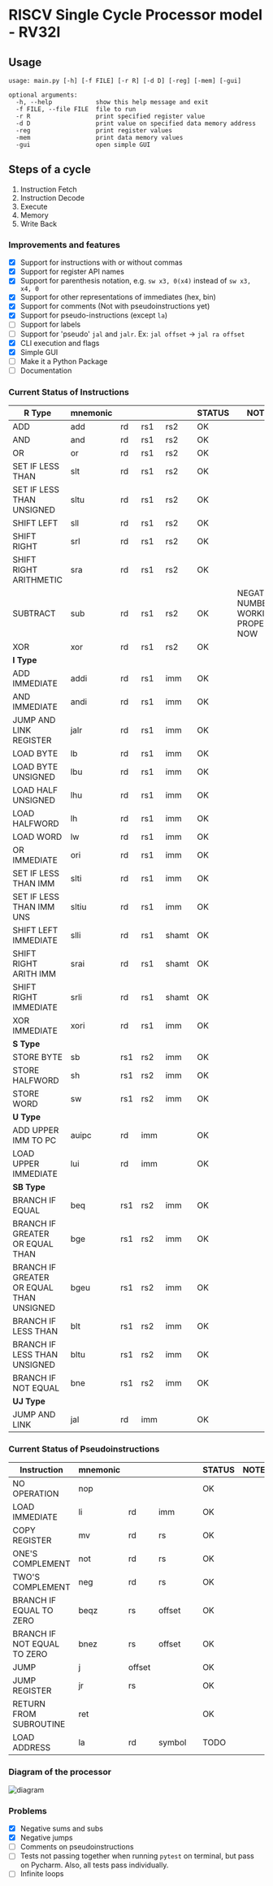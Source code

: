 # RISCV Single Cycle Processor model - RV32I

## Usage

```
usage: main.py [-h] [-f FILE] [-r R] [-d D] [-reg] [-mem] [-gui]

optional arguments:
  -h, --help            show this help message and exit
  -f FILE, --file FILE  file to run
  -r R                  print specified register value
  -d D                  print value on specified data memory address
  -reg                  print register values
  -mem                  print data memory values
  -gui                  open simple GUI
```

## Steps of a cycle

1. Instruction Fetch
2. Instruction Decode
3. Execute
4. Memory
5. Write Back

### Improvements and features

- [x] Support for instructions with or without commas
- [x] Support for register API names
- [x] Support for parenthesis notation, e.g. `sw x3, 0(x4)` instead of `sw x3, x4, 0`
- [x] Support for other representations of immediates (hex, bin)
- [x] Support for comments (Not with pseudoinstructions yet)
- [x] Support for pseudo-instructions (except `la`)
- [ ] Support for labels
- [ ] Support for 'pseudo' `jal` and `jalr`. Ex: `jal offset` -> `jal ra offset`
- [x] CLI execution and flags
- [x] Simple GUI
- [ ] Make it a Python Package
- [ ] Documentation

### Current Status of Instructions

| **R Type**                               | **mnemonic** |     |     |       | **STATUS** | **NOTE**                              |
|------------------------------------------|--------------|-----|-----|-------|------------|---------------------------------------|
| ADD                                      | add          | rd  | rs1 | rs2   | OK         |                                       |
| AND                                      | and          | rd  | rs1 | rs2   | OK         |                                       |
| OR                                       | or           | rd  | rs1 | rs2   | OK         |                                       |
| SET IF LESS THAN                         | slt          | rd  | rs1 | rs2   | OK         |                                       |
| SET IF LESS THAN UNSIGNED                | sltu         | rd  | rs1 | rs2   | OK         |                                       |
| SHIFT LEFT                               | sll          | rd  | rs1 | rs2   | OK         |                                       |
| SHIFT RIGHT                              | srl          | rd  | rs1 | rs2   | OK         |                                       |
| SHIFT RIGHT ARITHMETIC                   | sra          | rd  | rs1 | rs2   | OK         |                                       |
| SUBTRACT                                 | sub          | rd  | rs1 | rs2   | OK         | NEGATIVE NUMBERS WORKING PROPERLY NOW |
| XOR                                      | xor          | rd  | rs1 | rs2   | OK         |                                       |
| **I Type**                               |              |     |     |       |            |                                       |
| ADD IMMEDIATE                            | addi         | rd  | rs1 | imm   | OK         |                                       |
| AND IMMEDIATE                            | andi         | rd  | rs1 | imm   | OK         |                                       |
| JUMP AND LINK REGISTER                   | jalr         | rd  | rs1 | imm   | OK         |                                       |
| LOAD BYTE                                | lb           | rd  | rs1 | imm   | OK         |                                       |
| LOAD BYTE UNSIGNED                       | lbu          | rd  | rs1 | imm   | OK         |                                       |
| LOAD HALF UNSIGNED                       | lhu          | rd  | rs1 | imm   | OK         |                                       |
| LOAD HALFWORD                            | lh           | rd  | rs1 | imm   | OK         |                                       |
| LOAD WORD                                | lw           | rd  | rs1 | imm   | OK         |                                       |
| OR IMMEDIATE                             | ori          | rd  | rs1 | imm   | OK         |                                       |
| SET IF LESS THAN IMM                     | slti         | rd  | rs1 | imm   | OK         |                                       |
| SET IF LESS THAN IMM UNS                 | sltiu        | rd  | rs1 | imm   | OK         |                                       |
| SHIFT LEFT IMMEDIATE                     | slli         | rd  | rs1 | shamt | OK         |                                       |
| SHIFT RIGHT ARITH IMM                    | srai         | rd  | rs1 | shamt | OK         |                                       |
| SHIFT RIGHT IMMEDIATE                    | srli         | rd  | rs1 | shamt | OK         |                                       |
| XOR IMMEDIATE                            | xori         | rd  | rs1 | imm   | OK         |                                       |
| **S Type**                               |              |     |     |       |            |                                       |
| STORE BYTE                               | sb           | rs1 | rs2 | imm   | OK         |                                       |
| STORE HALFWORD                           | sh           | rs1 | rs2 | imm   | OK         |                                       |
| STORE WORD                               | sw           | rs1 | rs2 | imm   | OK         |                                       |
| **U Type**                               |              |     |     |       |            |                                       |
| ADD UPPER IMM TO PC                      | auipc        | rd  | imm |       | OK         |                                       |
| LOAD UPPER IMMEDIATE                     | lui          | rd  | imm |       | OK         |                                       |
| **SB Type**                              |              |     |     |       |            |                                       |
| BRANCH IF EQUAL                          | beq          | rs1 | rs2 | imm   | OK         |                                       |
| BRANCH IF GREATER OR EQUAL THAN          | bge          | rs1 | rs2 | imm   | OK         |                                       |
| BRANCH IF GREATER OR EQUAL THAN UNSIGNED | bgeu         | rs1 | rs2 | imm   | OK         |                                       |
| BRANCH IF LESS THAN                      | blt          | rs1 | rs2 | imm   | OK         |                                       |
| BRANCH IF LESS THAN UNSIGNED             | bltu         | rs1 | rs2 | imm   | OK         |                                       |
| BRANCH IF NOT EQUAL                      | bne          | rs1 | rs2 | imm   | OK         |                                       |
| **UJ Type**                              |              |     |     |       |            |                                       |
| JUMP AND LINK                            | jal          | rd  | imm |       | OK         |                                       |

### Current Status of Pseudoinstructions

| Instruction                 | **mnemonic** |        |        |     | **STATUS** | **NOTE** |
|-----------------------------|--------------|--------|--------|-----|------------|----------|
| NO OPERATION                | nop          |        |        |     | OK         |          |
| LOAD IMMEDIATE              | li           | rd     | imm    |     | OK         |          |
| COPY REGISTER               | mv           | rd     | rs     |     | OK         |          |
| ONE'S COMPLEMENT            | not          | rd     | rs     |     | OK         |          |
| TWO'S COMPLEMENT            | neg          | rd     | rs     |     | OK         |          |
| BRANCH IF EQUAL TO ZERO     | beqz         | rs     | offset |     | OK         |          |
| BRANCH IF NOT EQUAL TO ZERO | bnez         | rs     | offset |     | OK         |          |
| JUMP                        | j            | offset |        |     | OK         |          |
| JUMP REGISTER               | jr           | rs     |        |     | OK         |          |
| RETURN FROM SUBROUTINE      | ret          |        |        |     | OK         |          |
| LOAD ADDRESS                | la           | rd     | symbol |     | TODO       |          |

### Diagram of the processor

![diagram](https://user-images.githubusercontent.com/69206952/215910571-19ea05a2-a4a4-4091-8b83-9e2aad815697.png)

### Problems

- [x] Negative sums and subs
- [x] Negative jumps
- [ ] Comments on pseudoinstructions
- [ ] Tests not passing together when running `pytest` on terminal, but pass on Pycharm. Also, all tests pass individually.
- [ ] Infinite loops